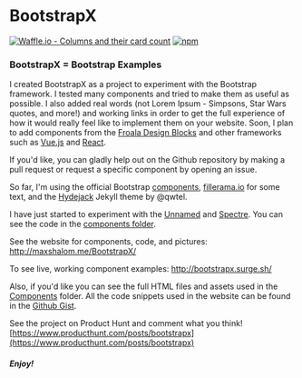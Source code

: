 # BootstrapX

[![Waffle.io - Columns and their card count](https://badge.waffle.io/MaxShalom/BootstrapX.svg?columns=all)](https://waffle.io/MaxShalom/BootstrapX) [![npm](https://img.shields.io/npm/l/express.svg)]()

### BootstrapX = Bootstrap Examples

I created BootstrapX as a project to experiment with the Bootstrap framework. I tested many components and tried to make them as useful as possible. I also added real words (not Lorem Ipsum - Simpsons, Star Wars quotes, and more!) and working links in order to get the full experience of how it would really feel like to implement them on your website. Soon, I plan to add components from the [Froala Design Blocks](https://www.froala.com/design-blocks) and other frameworks such as [Vue.js](https://vuejs.org/) and [React](https://reactjs.org/). 

If you'd like, you can gladly help out on the Github repository by making a pull request or request a specific component by opening an issue. 

So far,
I'm using the official Bootstrap [components](https://getbootstrap.com/docs/4.0/components/alerts/),
[fillerama.io](http://fillerama.io/) for some text,
and the [Hydejack](https://github.com/qwtel/hydejack) Jekyll theme by @qwtel.

I have just started to experiment with the [Unnamed](https://unnamed.smakosh.com/) and [Spectre](https://picturepan2.github.io/spectre/). You can see the code in the [components folder](https://github.com/MaxShalom/BootstrapX/tree/master/Components).

See the website for components, code, and pictures: http://maxshalom.me/BootstrapX/

To see live, working component examples: http://bootstrapx.surge.sh/

Also, if you'd like you can see the full HTML files and assets used in the [Components](https://github.com/MaxShalom/BootstrapX/tree/master/Components)
folder. All the code snippets used in the website can be found in the [Github Gist](https://gist.github.com/MaxShalom/e57726dff969dab9eb866f5f179f9518).

See the project on Product Hunt and comment what you think! [https://www.producthunt.com/posts/bootstrapx](https://www.producthunt.com/posts/bootstrapx)

##### Enjoy!
